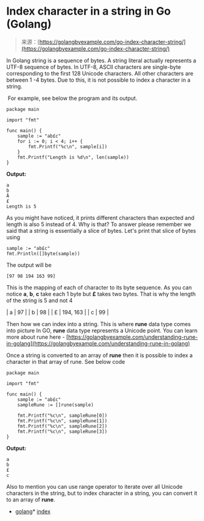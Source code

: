 <!--yml
category: 未分类
date: 2024-10-13 06:13:15
-->

# Index character in a string in Go (Golang)

> 来源：[https://golangbyexample.com/go-index-character-string/](https://golangbyexample.com/go-index-character-string/)

In Golang string is a sequence of bytes. A string literal actually represents a UTF-8 sequence of bytes. In UTF-8, ASCII characters are single-byte corresponding to the first 128 Unicode characters. All other characters are between 1 -4 bytes. Due to this, it is not possible to index a character in a string.

 For example, see below the program and its output.

```
package main

import "fmt"

func main() {
    sample := "ab£c"
    for i := 0; i < 4; i++ {
        fmt.Printf("%c\n", sample[i])
    }
    fmt.Printf("Length is %d\n", len(sample))
}
```

**Output:**

```
a
b
Â
£
Length is 5
```

As you might have noticed, it prints different characters than expected and length is also 5 instead of 4\. Why is that? To answer please remember we said that a string is essentially a slice of bytes. Let's print that slice of bytes using

```
sample := "ab£c"
fmt.Println([]byte(sample))
```

The output will be

```
[97 98 194 163 99]
```

This is the mapping of each of character to its byte sequence. As you can notice **a**, **b**, **c** take each 1 byte but **£** takes two bytes. That is why the length of the string is 5 and not 4

| a | 97 |
| b | 98 |
| £ | 194, 163 |
| c | 99 |

Then how we can index into a string. This is where **rune** data type comes into picture In GO, **rune** data type represents a Unicode point. You can learn more about rune here - [https://golangbyexample.com/understanding-rune-in-golang](https://golangbyexample.com/understanding-rune-in-golang)

Once a string is converted to an array of **rune** then it is possible to index a character in that array of rune. See below code

```
package main

import "fmt"

func main() {
    sample := "ab£c"
    sampleRune := []rune(sample)

    fmt.Printf("%c\n", sampleRune[0])
    fmt.Printf("%c\n", sampleRune[1])
    fmt.Printf("%c\n", sampleRune[2])
    fmt.Printf("%c\n", sampleRune[3])
}
```

**Output:**

```
a
b
£
c
```

Also to mention you can use range operator to iterate over all Unicode characters in the string, but to index character in a string, you can convert it to an array of **rune**.

*   [golang](https://golangbyexample.com/tag/golang/)*   [index](https://golangbyexample.com/tag/index/)